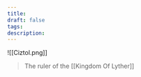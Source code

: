 ```yaml
---
title: 
draft: false
tags: 
description:
---
```

![[Ciztol.png]]

> The ruler of the [[Kingdom Of Lyther]]

